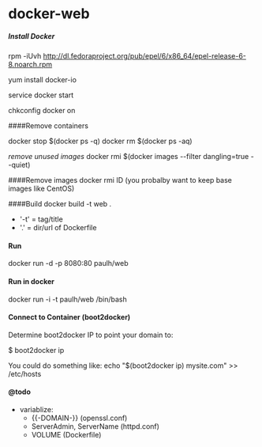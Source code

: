 docker-web
==========

##### Install Docker
rpm -iUvh http://dl.fedoraproject.org/pub/epel/6/x86_64/epel-release-6-8.noarch.rpm

yum install docker-io

service docker start

chkconfig docker on

####Remove containers

docker stop $(docker ps -q)
docker rm $(docker ps -aq)

*remove unused images*
docker rmi $(docker images --filter dangling=true --quiet)

####Remove images
docker rmi ID  (you probalby want to keep base images like CentOS)

####Build
docker build -t web .

- '-t' = tag/title
- '.' = dir/url of Dockerfile

#### Run

docker run -d -p 8080:80 paulh/web

#### Run in docker
docker run -i -t paulh/web /bin/bash

#### Connect to Container (boot2docker)
Determine boot2docker IP to point your domain to:

$ boot2docker ip

You could do something like:
echo "$(boot2docker ip) mysite.com" >> /etc/hosts


#### @todo
- variablize:
  - {{-DOMAIN-}} (openssl.conf)
  - ServerAdmin, ServerName (httpd.conf)
  - VOLUME (Dockerfile)